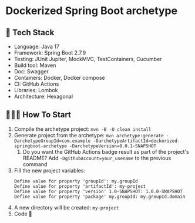 # Dockerized Spring Boot archetype

## 🧰 Tech Stack
* Language: Java 17
* Framework: Spring Boot 2.7.9
* Testing: JUnit Jupiter, MockMVC, TestContainers, Cucumber
* Build tool: Maven
* Doc: Swagger
* Containers: Docker, Docker compose
* CI: GitHub Actions
* Libraries: Lombok
* Architecture: Hexagonal

## 👩‍💻🧾 How To Start

1. Compile the archetype project: `mvn -B -U clean install`
2. Generate project from the archetype: `mvn archetype:generate -DarchetypeGroupId=com.example -DarchetypeArtifactId=dockerized-springboot-archetype -DarchetypeVersion=0.0.1-SNAPSHOT`
   1. Do you want the GitHub Actions badge result as part of the project's README? Add `-DgithubAccount=your_usename` to the previous command
3. Fill the new project variables:
   ```
   Define value for property 'groupId': my.groupId
   Define value for property 'artifactId': my-project
   Define value for property 'version' 1.0-SNAPSHOT: 1.0.0-SNAPSHOT
   Define value for property 'package' my.groupId: my.groupId.domain
   ```
4. A new directory will be created: `my-project` 
5. Code 🚀
